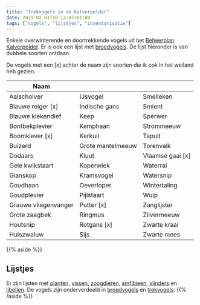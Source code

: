 ```yaml
---
title: "Trekvogels in de Kalverpolder"
date: 2019-02-01T10:13:07+01:00
tags: ["vogels", "lijstjes", "inventarisatie"]
---
```


Enkele overwinterende en doortrekkende vogels uit het [Beheerplan Kalverpolder](https://www.vogelwachtzaanstreek.nl/werkgroepen/docs/beheerplan_kalverpolder.pdf).
Er is ook een lijst met [broedvogels](/dieren/broedvogels-in-de-kalverpolder/). De lijst hieronder is van dubbele soorten ontdaan.

De vogels met een [x] achter de naam zijn soorten die ik ook in het weiland heb gezien.


<!--more-->

Naam    |      |  &nbsp;
--------|------|------
Aalscholver  | IJsvogel | Smelleken
Blauwe reiger [x] | Indische gans | Smient
Blauwe kiekendief | Keep | Sperwer 
Bontbekplevier | Kemphaan | Strommeeuw 
Boomklever [x] | Kerkuil | Tapuit 
Buizerd | Grote mantelmeeuw | Torenvalk 
Dodaars | Kluut | Vlaamse gaai [x]
Gele kwikstaart | Koperwiek | Waterral 
Glanskop | Kramsvogel | Watersnip 
Goudhaan | Oeverloper | Wintertaling 
Goudplevier | Pijlstaart | Wulp 
Grauwe vliegenvanger | Putter [x] | Zanglijster 
Grote zaagbek | Ringmus | Zilvermeeuw 
Houtsnip | Rotgans [x] | Zwarte kraai 
Huiszwaluw | Sijs | Zwarte mees 

{{% aside %}}
## Lijstjes
Er zijn lijsten met [planten](/blog/planten-in-de-kalverpolder/), [vissen](/dieren/vissen-in-de-kalverpolder/), 
[zoogdieren](/dieren/zoogdieren-in-de-kalverpolder/), [amfibieen](/dieren/amfibieen-in-de-kalverpolder/), 
[vlinders](/dieren/vlinders-in-de-kalverpolder/) en [libellen](/dieren/libellen-in-de-kalverpolder/). 
De vogels zijn onderverdeeld in [broedvogels](/dieren/broedvogels-in-de-kalverpolder/) en [trekvogels](/dieren/trekvogels-in-de-kalverpolder/).
{{% /aside %}}